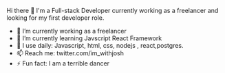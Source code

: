  Hi there 👋
 I'm a Full-stack Developer currently working as a freelancer and looking for my first developer role.
- 🔭 I’m currently working as a freelancer
- 🌱 I’m currently learning Javscript React Framework
- 👯 I use  daily: Javascript, html, css, nodejs , react,postgres.
- 📫 Reach me: twitter.com/im_withjosh
- ⚡ Fun fact: I am a terrible dancer

